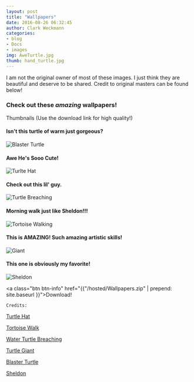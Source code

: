 ```yaml
---
layout: post
title: "Wallpapers"
date: 2016-08-26 06:32:45
author: Clark Weckmann
categories:
- blog
- Docs
- images
img: AweTurtle.jpg
thumb: hand_turtle.jpg
---
```

I am not the original owner of most of these images. I just think they are beautiful and deserve to be shared. Credit to original masters can be found below!
<!--more-->
### Check out these _amazing_ wallpapers!

Thumbnails (Use the download link for high quality!)

#### Isn't this turtle of warm just gorgeous?
![Blaster Turtle](http://i.imgur.com/w3criUC.jpg)

#### Awe He's Sooo Cute!
![Turlte Hat](http://i.imgur.com/rBQX1zi.jpg)

#### Check out this lil' guy.
![Turtle Breaching](http://i.imgur.com/lU84ykc.jpg)

#### Morning walk just like Sheldon!!!
![Tortoise Walking](http://i.imgur.com/c20ozxO.jpg)

#### This is AMAZING! Such amazing artistic skills!
![Giant](http://i.imgur.com/6NcXWwz.jpg)

#### This one is obviously my favorite!
![Sheldon](http://i.imgur.com/cWqJTZ2.jpg)

<a class="btn btn-info" href="{{"/hosted/Wallpapers.zip" | prepend: site.baseurl }}">Download!</a>

`Credits:`

[Turtle Hat](http://vividscreen.info/tag/turtle/for-widescreen-desktop-pc-1920x1080-full-hd)

[Tortoise Walk](http://www.wallpapervortex.com/wallpaper-turtle_14609.html#.V8AlYJgrJhE)

[Water Turtle Breaching](https://wallpaperscraft.com/tag/turtle/3840x2160)

[Turtle Giant](http://wallpapercave.com/sea-turtles-wallpaper)

[Blaster Turtle](http://3d-wallpaper.net/fantasy/monster-turtle-wallpapers.html)

[Sheldon](https://sheldontheturtle.com/)
